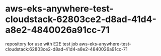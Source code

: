 # aws-eks-anywhere-test-cloudstack-62803ce2-d8ad-41d4-a8e2-4840026a91cc-71
repository for use with E2E test job aws-eks-anywhere-test-cloudstack:62803ce2-d8ad-41d4-a8e2-4840026a91cc-71
